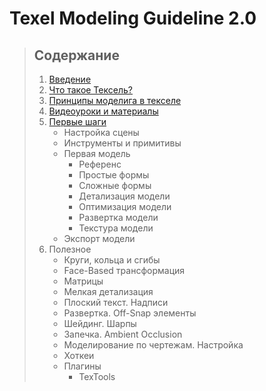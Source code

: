 # Texel Modeling Guideline 2.0

> ## Содержание
> 1. [Введение](texel-modeling-ru/introduction.md)
> 2. [Что такое Тексель?](texel-modeling-ru/what_is_texel.md)
> 3. [Принципы моделига в текселе](texel-modeling-ru/texel_basics.md)
> 4. [Видеоуроки и материалы](texel-modeling-ru/basic_tutorials.md)
> 5. [Первые шаги](texel-modeling-ru/first_steps.md)
>    - Настройка сцены
>    - Инструменты и примитивы
>    - Первая модель
>      - Референс
>      - Простые формы
>      - Сложные формы
>      - Детализация модели
>      - Оптимизация модели
>      - Развертка модели
>      - Текстура модели
>    - Экспорт модели
> 6. Полезное
>    - Круги, кольца и сгибы
>    - Face-Based трансформация
>    - Матрицы
>    - Мелкая детализация
>    - Плоский текст. Надписи
>    - Развертка. Off-Snap элементы
>    - Шейдинг. Шарпы
>    - Запечка. Ambient Occlusion
>    - Моделирование по чертежам. Настройка
>    - Хоткеи
>    - Плагины
>      - TexTools
